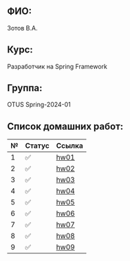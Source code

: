 ## ФИО:
Зотов В.А.
## Курс:
Разработчик на Spring Framework
## Группа:
OTUS Spring-2024-01
## Список домашних работ:

| № | Статус                | Ссылка                                                                      |
|---|-----------------------|-----------------------------------------------------------------------------|
| 1 | :white_check_mark:    | [hw01](https://github.com/foxel93/2024-01-otus-spring-zotov/tree/main/hw01) |
| 2 | :white_check_mark:    | [hw02](https://github.com/foxel93/2024-01-otus-spring-zotov/tree/main/hw02) |
| 3 | :white_check_mark:    | [hw03](https://github.com/foxel93/2024-01-otus-spring-zotov/tree/main/hw03) |
| 4 | :white_check_mark:    | [hw04](https://github.com/foxel93/2024-01-otus-spring-zotov/tree/main/hw04) |
| 5 | :white_check_mark:    | [hw05](https://github.com/foxel93/2024-01-otus-spring-zotov/tree/main/hw05) |
| 6 | :white_check_mark:    | [hw06](https://github.com/foxel93/2024-01-otus-spring-zotov/tree/main/hw06) |
| 7 | :white_check_mark:    | [hw07](https://github.com/foxel93/2024-01-otus-spring-zotov/tree/main/hw07) |
| 8 | :white_check_mark:    | [hw08](https://github.com/foxel93/2024-01-otus-spring-zotov/tree/main/hw08) |
| 9 | :white_check_mark:    | [hw09](https://github.com/foxel93/2024-01-otus-spring-zotov/tree/main/hw09) |
